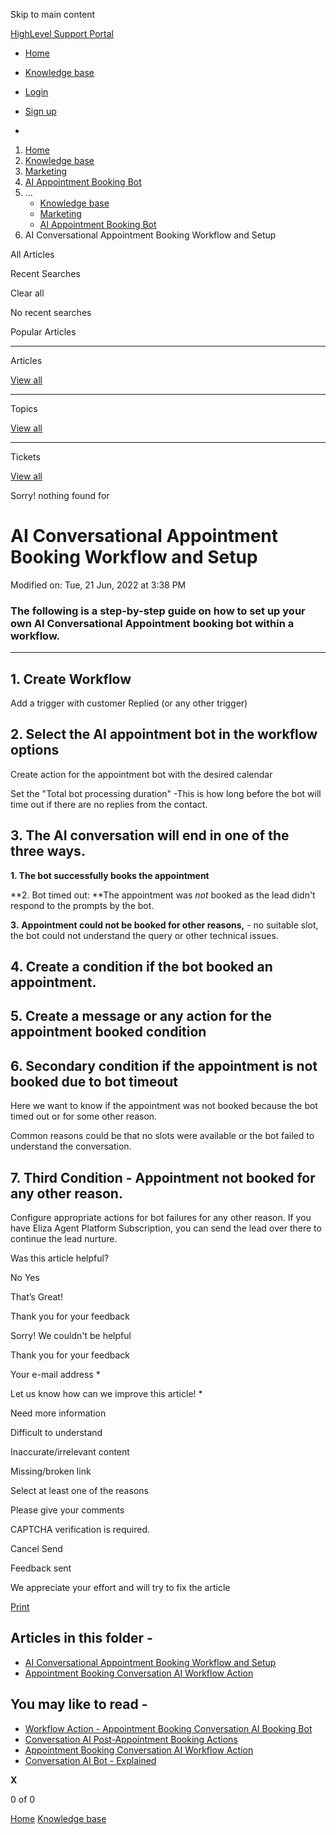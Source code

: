 Skip to main content

[ HighLevel Support Portal ](https://help.gohighlevel.com)

  * [ Home ](/support/home)
  * [ Knowledge base ](/support/solutions)

  * [Login](/support/login)
  * [Sign up](/support/signup)
  * 

  1. [Home](/support/home)
  2. [Knowledge base](/support/solutions)
  3. [Marketing](/support/solutions/48000449565)
  4. [AI Appointment Booking Bot](/support/solutions/folders/48000685924)
  5. ... 
     * [Knowledge base](/support/solutions)
     * [Marketing](/support/solutions/48000449565)
     * [AI Appointment Booking Bot](/support/solutions/folders/48000685924)
  6. AI Conversational Appointment Booking Workflow and Setup

All  Articles 

Recent Searches

Clear all

No recent searches

Popular Articles

* * *

Articles

[View all](/support/search/solutions)

* * *

Topics

[View all](/support/search/topics)

* * *

Tickets

[View all](/support/search/tickets)

Sorry! nothing found for   

# AI Conversational Appointment Booking Workflow and Setup

Modified on: Tue, 21 Jun, 2022 at 3:38 PM

### The following is a step-by-step guide on how to set up your own AI Conversational Appointment booking bot within a workflow.

* * *

## 1\. Create Workflow

Add a trigger with customer Replied (or any other trigger)

## 2\. Select the AI appointment bot in the workflow options

Create action for the appointment bot with the desired calendar  
  
Set the "Total bot processing duration" -This is how long before the bot will time out if there are no replies from the contact.

## 3\. The AI conversation will end in one of the three ways.

**1\. The bot successfully books the appointment**

**2\. Bot timed out:  **The appointment was _not_ booked as the lead didn't respond to the prompts by the bot.

**3.** **Appointment could not be booked for other reasons,** \- no suitable slot, the bot could not understand the query or other technical issues.

## 4\. Create a condition if the bot booked an appointment. 

## 5\. Create a message or any action for the appointment booked condition

## 6\. Secondary condition if the appointment is not booked due to bot timeout 

Here we want to know if the appointment was not booked because the bot timed out or for some other reason. 

Common reasons could be that no slots were available or the bot failed to understand the conversation. 

###   

###   

## 7\. Third Condition - Appointment not booked for any other reason.

Configure appropriate actions for bot failures for any other reason. If you have Eliza Agent Platform Subscription, you can send the lead over there to continue the lead nurture. 

[](https://app.tango.us/app/workflow/b9d308b3-1e9a-44f8-a259-7f23906a05aa?utm_source=magicCopy&utm_medium=magicCopy&utm_campaign=workflow%20export%20links)

Was this article helpful?

No  Yes 

That’s Great!

Thank you for your feedback

Sorry! We couldn't be helpful

Thank you for your feedback

Your e-mail address *

Let us know how can we improve this article! *

Need more information 

Difficult to understand 

Inaccurate/irrelevant content 

Missing/broken link 

Select at least one of the reasons 

Please give your comments 

CAPTCHA verification is required. 

Cancel  Send 

Feedback sent

We appreciate your effort and will try to fix the article

[Print](javascript:print\(\))

## Articles in this folder -

  * [AI Conversational Appointment Booking Workflow and Setup](/support/solutions/articles/48001216782-ai-conversational-appointment-booking-workflow-and-setup)
  * [Appointment Booking Conversation AI Workflow Action](/support/solutions/articles/155000003467-appointment-booking-conversation-ai-workflow-action)

## You may like to read -

  * [Workflow Action - Appointment Booking Conversation AI Booking Bot](/support/solutions/articles/155000003363-workflow-action-appointment-booking-conversation-ai-booking-bot)
  * [Conversation AI Post-Appointment Booking Actions](/support/solutions/articles/155000003421-conversation-ai-post-appointment-booking-actions)
  * [Appointment Booking Conversation AI Workflow Action](/support/solutions/articles/155000003467-appointment-booking-conversation-ai-workflow-action)
  * [Conversation AI Bot - Explained](/support/solutions/articles/155000001335-conversation-ai-bot-explained)

**X**

0 of 0 []()

[Home](/support/home) [Knowledge base](/support/solutions)
